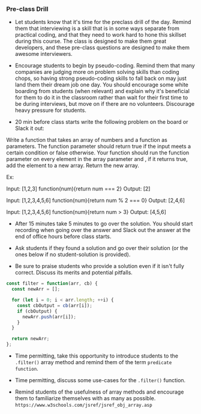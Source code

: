 ### Pre-class Drill

- Let students know that it's time for the preclass drill of the day. Remind them that interviewing is a skill that is in some ways separate from practical coding, and that they need to work hard to hone this skillset during this course. The class is designed to make them great developers, and these pre-class questions are designed to make them awesome interviewers.

- Encourage students to begin by pseudo-coding. Remind them that many companies are judging more on problem solving skills than coding chops, so having strong pseudo-coding skills to fall back on may just land them their dream job one day. You should encourage some white boarding from students (when relevant) and explain why it's beneficial for them to do it in the classroom rather than wait for their first time to be during interviews, but move on if there are no volunteers. Discourage heavy pressure for students.

- 20 min before class starts write the following problem on the board or Slack it out:

Write a function that takes an array of numbers and a function as parameters. The function parameter should return true if the input meets a certain condition or false otherwise. Your function should run the function parameter on every element in the array parameter and , if it returns true, add the element to a new array. Return the new array.

Ex:

Input: [1,2,3] function(num){return num === 2}
Output: [2]

Input: [1,2,3,4,5,6] function(num){return num % 2 === 0}
Output: [2,4,6]

Input: [1,2,3,4,5,6] function(num){return num > 3}
Output: [4,5,6]

- After 15 minutes take 5 minutes to go over the solution. You should start recording when going over the answer and Slack out the answer at the end of office hours before class starts.

- Ask students if they found a solution and go over their solution (or the ones below if no student-solution is provided).

- Be sure to praise students who provide a solution even if it isn't fully correct. Discuss its merits and potential pitfalls.

```js
const filter = function(arr, cb) {
  const newArr = [];

  for (let i = 0; i < arr.length; ++i) {
    const cbOutput = cb(arr[i]);
    if (cbOutput) {
      newArr.push(arr[i]);
    }
  }

  return newArr;
};
```

- Time permitting, take this opportunity to introduce students to the `.filter()` array method and remind them of the term `predicate function`.

- Time permitting, discuss some use-cases for the `.filter()` function.

* Remind students of the usefulness of array methods and encourage them to familiarize themselves with as many as possible. `https://www.w3schools.com/jsref/jsref_obj_array.asp`
